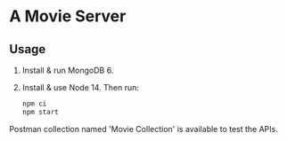 # A Movie Server

## Usage
1. Install & run MongoDB 6.
2. Install & use Node 14. Then run:

   ```bash
   npm ci
   npm start
   ```

Postman collection named 'Movie Collection' is available to test the APIs.
